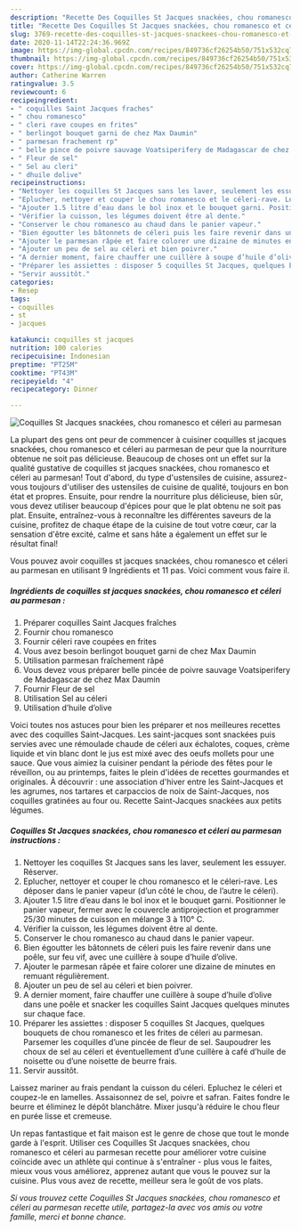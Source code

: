 ```yaml
---
description: "Recette Des Coquilles St Jacques snackées, chou romanesco et céleri au parmesan"
title: "Recette Des Coquilles St Jacques snackées, chou romanesco et céleri au parmesan"
slug: 3769-recette-des-coquilles-st-jacques-snackees-chou-romanesco-et-celeri-au-parmesan
date: 2020-11-14T22:24:36.969Z
image: https://img-global.cpcdn.com/recipes/849736cf26254b50/751x532cq70/coquilles-st-jacques-snackees-chou-romanesco-et-celeri-au-parmesan-photo-principale-de-la-recette.jpg
thumbnail: https://img-global.cpcdn.com/recipes/849736cf26254b50/751x532cq70/coquilles-st-jacques-snackees-chou-romanesco-et-celeri-au-parmesan-photo-principale-de-la-recette.jpg
cover: https://img-global.cpcdn.com/recipes/849736cf26254b50/751x532cq70/coquilles-st-jacques-snackees-chou-romanesco-et-celeri-au-parmesan-photo-principale-de-la-recette.jpg
author: Catherine Warren
ratingvalue: 3.5
reviewcount: 6
recipeingredient:
- " coquilles Saint Jacques fraches"
- " chou romanesco"
- " cleri rave coupes en frites"
- " berlingot bouquet garni de chez Max Daumin"
- " parmesan frachement rp"
- " belle pince de poivre sauvage Voatsiperifery de Madagascar de chez Max Daumin"
- " Fleur de sel"
- " Sel au cleri"
- " dhuile dolive"
recipeinstructions:
- "Nettoyer les coquilles St Jacques sans les laver, seulement les essuyer. Réserver."
- "Eplucher, nettoyer et couper le chou romanesco et le céleri-rave. Les déposer dans le panier vapeur (d’un côté le chou, de l’autre le céleri)."
- "Ajouter 1.5 litre d’eau dans le bol inox et le bouquet garni. Positionner le panier vapeur, fermer avec le couvercle antiprojection et programmer 25/30 minutes de cuisson en mélange 3 à 110° C."
- "Vérifier la cuisson, les légumes doivent être al dente."
- "Conserver le chou romanesco au chaud dans le panier vapeur."
- "Bien égoutter les bâtonnets de céleri puis les faire revenir dans une poêle, sur feu vif, avec une cuillère à soupe d’huile d’olive."
- "Ajouter le parmesan râpée et faire colorer une dizaine de minutes en remuant régulièrement."
- "Ajouter un peu de sel au céleri et bien poivrer."
- "A dernier moment, faire chauffer une cuillère à soupe d’huile d’olive dans une poêle et snacker les coquilles Saint Jacques quelques minutes sur chaque face."
- "Préparer les assiettes : disposer 5 coquilles St Jacques, quelques bouquets de chou romanesco et les frites de céleri au parmesan. Parsemer les coquilles d’une pincée de fleur de sel. Saupoudrer les choux de sel au céleri et éventuellement d’une cuillère à café d’huile de noisette ou d’une noisette de beurre frais."
- "Servir aussitôt."
categories:
- Resep
tags:
- coquilles
- st
- jacques

katakunci: coquilles st jacques 
nutrition: 100 calories
recipecuisine: Indonesian
preptime: "PT25M"
cooktime: "PT43M"
recipeyield: "4"
recipecategory: Dinner

---
```



![Coquilles St Jacques snackées, chou romanesco et céleri au parmesan](https://img-global.cpcdn.com/recipes/849736cf26254b50/751x532cq70/coquilles-st-jacques-snackees-chou-romanesco-et-celeri-au-parmesan-photo-principale-de-la-recette.jpg)

La plupart des gens ont peur de commencer à cuisiner coquilles st jacques snackées, chou romanesco et céleri au parmesan de peur que la nourriture obtenue ne soit pas délicieuse. Beaucoup de choses ont un effet sur la qualité gustative de coquilles st jacques snackées, chou romanesco et céleri au parmesan! Tout d'abord, du type d'ustensiles de cuisine, assurez-vous toujours d'utiliser des ustensiles de cuisine de qualité, toujours en bon état et propres. Ensuite, pour rendre la nourriture plus délicieuse, bien sûr, vous devez utiliser beaucoup d'épices pour que le plat obtenu ne soit pas plat. Ensuite, entraînez-vous à reconnaître les différentes saveurs de la cuisine, profitez de chaque étape de la cuisine de tout votre cœur, car la sensation d'être excité, calme et sans hâte a également un effet sur le résultat final!

<!--inarticleads1-->

Vous pouvez avoir coquilles st jacques snackées, chou romanesco et céleri au parmesan en utilisant 9 Ingrédients et 11 pas. Voici comment vous faire il.

##### Ingrédients de coquilles st jacques snackées, chou romanesco et céleri au parmesan :

1. Préparer  coquilles Saint Jacques fraîches
1. Fournir  chou romanesco
1. Fournir  céleri rave coupées en frites
1. Vous avez besoin  berlingot bouquet garni de chez Max Daumin
1. Utilisation  parmesan fraîchement râpé
1. Vous devez vous préparer  belle pincée de poivre sauvage Voatsiperifery de Madagascar de chez Max Daumin
1. Fournir  Fleur de sel
1. Utilisation  Sel au céleri
1. Utilisation  d’huile d’olive


Voici toutes nos astuces pour bien les préparer et nos meilleures recettes avec des coquilles Saint-Jacques. Les saint-jacques sont snackées puis servies avec une rémoulade chaude de céleri aux échalotes, coques, crème liquide et vin blanc dont le jus est mixé avec des oeufs mollets pour une sauce. Que vous aimiez la cuisiner pendant la période des fêtes pour le réveillon, ou au printemps, faites le plein d&#39;idées de recettes gourmandes et originales. À découvrir : une association d&#39;hiver entre les Saint-Jacques et les agrumes, nos tartares et carpaccios de noix de Saint-Jacques, nos coquilles gratinées au four ou. Recette Saint-Jacques snackées aux petits légumes. 

<!--inarticleads2-->

##### Coquilles St Jacques snackées, chou romanesco et céleri au parmesan instructions :

1. Nettoyer les coquilles St Jacques sans les laver, seulement les essuyer. Réserver.
1. Eplucher, nettoyer et couper le chou romanesco et le céleri-rave. Les déposer dans le panier vapeur (d’un côté le chou, de l’autre le céleri).
1. Ajouter 1.5 litre d’eau dans le bol inox et le bouquet garni. Positionner le panier vapeur, fermer avec le couvercle antiprojection et programmer 25/30 minutes de cuisson en mélange 3 à 110° C.
1. Vérifier la cuisson, les légumes doivent être al dente.
1. Conserver le chou romanesco au chaud dans le panier vapeur.
1. Bien égoutter les bâtonnets de céleri puis les faire revenir dans une poêle, sur feu vif, avec une cuillère à soupe d’huile d’olive.
1. Ajouter le parmesan râpée et faire colorer une dizaine de minutes en remuant régulièrement.
1. Ajouter un peu de sel au céleri et bien poivrer.
1. A dernier moment, faire chauffer une cuillère à soupe d’huile d’olive dans une poêle et snacker les coquilles Saint Jacques quelques minutes sur chaque face.
1. Préparer les assiettes : disposer 5 coquilles St Jacques, quelques bouquets de chou romanesco et les frites de céleri au parmesan. Parsemer les coquilles d’une pincée de fleur de sel. Saupoudrer les choux de sel au céleri et éventuellement d’une cuillère à café d’huile de noisette ou d’une noisette de beurre frais.
1. Servir aussitôt.


Laissez mariner au frais pendant la cuisson du céleri. Epluchez le céleri et coupez-le en lamelles. Assaisonnez de sel, poivre et safran. Faites fondre le beurre et éliminez le dépôt blanchâtre. Mixer jusqu&#39;à réduire le chou fleur en purée lisse et cremeuse. 

<!--inarticleads1-->

<p>
Un repas fantastique et fait maison est le genre de chose que tout le monde garde à l'esprit. Utiliser ces Coquilles St Jacques snackées, chou romanesco et céleri au parmesan recette pour améliorer votre cuisine coïncide avec un athlète qui continue à s'entraîner - plus vous le faites, mieux vous vous améliorez, apprenez autant que vous le pouvez sur la cuisine. Plus vous avez de recette, meilleur sera le goût de vos plats.
</p>

<p>
<i>Si vous trouvez cette Coquilles St Jacques snackées, chou romanesco et céleri au parmesan recette utile, partagez-la avec vos amis ou votre famille, merci et bonne chance.</i>
</p>
